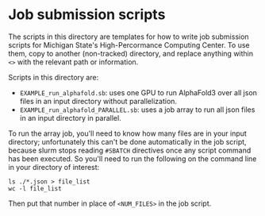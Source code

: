 # Job submission scripts
The scripts in this directory are templates for how to write job submission scripts for Michigan State's High-Percormance Computing Center. To use them, copy to another (non-tracked) directory, and replace anything within `<>` with the relevant path or information.

Scripts in this directory are: 
* `EXAMPLE_run_alphafold.sb`: uses one GPU to run AlphaFold3 over all json files in an input directory without parallelization.
* `EXAMPLE_run_alphafold_PARALLEL.sb`: uses a job array to run all json files in an input directory in parallel.

To run the array job, you'll need to know how many files are in your input directory; unfortunately this can't be done automatically in the job script, because slurm stops reading `#SBATCH` directives once any script command has been executed. So you'll need to run the following on the command line in your directory of interest:
```
ls ./*.json > file_list
wc -l file_list
```
Then put that number in place of `<NUM_FILES>` in the job script.